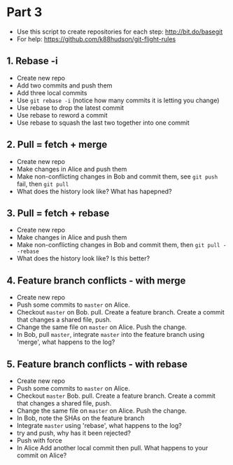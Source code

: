 # Part 3

* Use this script to create repositories for each step: http://bit.do/basegit
* For help: https://github.com/k88hudson/git-flight-rules

## 1. Rebase -i

* Create new repo
* Add two commits and push them
* Add three local commits
* Use `git rebase -i` (notice how many commits it is letting you change)
* Use rebase to drop the latest commit
* Use rebase to reword a commit
* Use rebase to squash the last two together into one commit

## 2. Pull = fetch + merge

* Create new repo
* Make changes in Alice and push them
* Make non-conflicting changes in Bob and commit them, see `git push` fail, then `git pull`
* What does the history look like? What has hapepned?

## 3. Pull = fetch + rebase

* Create new repo
* Make changes in Alice and push them
* Make non-conflicting changes in Bob and commit them, then `git pull --rebase`
* What does the history look like? Is this better?

## 4. Feature branch conflicts - with merge

* Create new repo
* Push some commits to `master` on Alice.
* Checkout `master` on Bob. pull. Create a feature branch. Create a commit that changes a shared file, push.
* Change the same file on `master` on Alice. Push the change.
* In Bob, pull `master`, integrate `master` into the feature branch using 'merge', what happens to the log?

## 5. Feature branch conflicts - with rebase

* Create new repo
* Push some commits to `master` on Alice.
* Checkout `master` Bob. pull. Create a feature branch. Create a commit that changes a shared file, push.
* Change the same file on `master` on Alice. Push the change.
* In Bob, note the SHAs on the feature branch
* Integrate `master` using 'rebase', what happens to the log?
* try and push, why has it been rejected?
* Push with force
* In Alice Add another local commit then pull. What happens to your commit on Alice?
